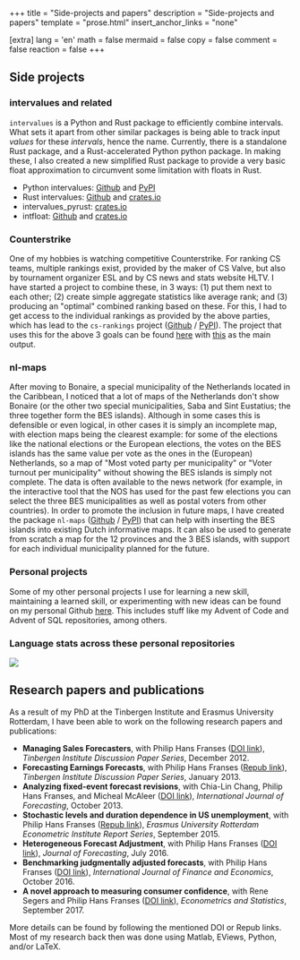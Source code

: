 +++
title = "Side-projects and papers"
description = "Side-projects and papers"
template = "prose.html"
insert_anchor_links = "none"

[extra]
lang = 'en'
math = false
mermaid = false
copy = false
comment = false
reaction = false
+++

## Side projects

### intervalues and related
`intervalues` is a Python and Rust package to efficiently combine intervals. What sets it apart from other similar
packages is being able to track input _values_ for these _intervals_, hence the name. Currently, there is a standalone
Rust package, and a Rust-accelerated Python python package. In making these, I also created a new simplified Rust
package to provide a very basic float approximation to circumvent some limitation with floats in Rust.

  - Python intervalues: [Github](https://github.com/debruijn/intervalues) and [PyPI](https://pypi.org/project/intervalues/)
  - Rust intervalues: [Github](https://github.com/debruijn/intervalues_rust) and [crates.io](https://crates.io/crates/intervalues/)
  - intervalues_pyrust: [crates.io](https://crates.io/crates/intervalues_pyrust)
  - intfloat: [Github](https://github.com/debruijn/intfloat) and [crates.io](https://crates.io/crates/intfloat/)

### Counterstrike
One of my hobbies is watching competitive Counterstrike. For ranking CS teams, multiple rankings exist, provided by
the maker of CS Valve, but also by tournament organizer ESL and by CS news and stats website HLTV. I have started a
project to combine these, in 3 ways: (1) put them next to each other; (2) create simple aggregate statistics like
average rank; and (3) producing an "optimal" combined ranking based on these. For this, I had to get access to the
individual rankings as provided by the above parties, which has lead to the `cs-rankings` project 
([Github](https://github.com/debruijn/cs_rankings) / [PyPI](https://pypi.org/project/cs-rankings/)). The project that
uses this for the above 3 goals can be found [here](https://github.com/debruijn/cs2) with
[this](https://github.com/debruijn/cs2/blob/main/combined_cs2_rankings/optimal_score.md) as the main output.

### nl-maps
After moving to Bonaire, a special municipality of the Netherlands located in the Caribbean, I noticed that a lot of
maps of the Netherlands don't show Bonaire (or the other two special municipalities, Saba and Sint Eustatius; the three
together form the BES islands). Although in some cases this is defensible or even logical, in other cases it is simply
an incomplete map, with election maps being the clearest example: for some of the elections like the national elections
or the European elections, the votes on the BES islands has the same value per vote as the ones in the (European)
Netherlands, so a map of "Most voted party per municipality" or "Voter turnout per municipality" without showing the
BES islands is simply not complete. The data is often available to the news network (for example, in the interactive
tool that the NOS has used for the past few elections you can select the three BES municipalities as well as postal
voters from other countries). In order to promote the inclusion in future maps, I have created the package `nl-maps`
([Github](https://github.com/debruijn/nl_maps) / [PyPI](https://pypi.org/project/nl-maps/)) that can help with inserting
the BES islands into existing Dutch informative maps. It can also be used to generate from scratch a map for the 12 
provinces and the 3 BES islands, with support for each individual municipality planned for the future.

### Personal projects
Some of my other personal projects I use for learning a new skill, maintaining a learned skill, or experimenting with 
new ideas can be found on my personal Github [here](https://github.com/debruijn). This includes stuff like my Advent of
Code and Advent of SQL repositories, among others.

<h3>Language stats across these personal repositories</h3>

<a href="https://github.com/debruijn">
<img align="center" src="https://github-readme-stats.vercel.app/api/top-langs/?username=debruijn&layout=compact&theme=transparent&hide_border=false&&langs_count=10" /></a>



## Research papers and publications
As a result of my PhD at the Tinbergen Institute and Erasmus University Rotterdam, I have been able to work on the
following research papers and publications:
- **Managing Sales Forecasters**, with Philip Hans Franses ([DOI link](10.2139/ssrn.2184281)), _Tinbergen Institute 
  Discussion Paper Series_, December 2012.
- **Forecasting Earnings Forecasts**, with Philip Hans Franses ([Repub link](http://hdl.handle.net/1765/41126)), _Tinbergen 
  Institute Discussion Paper Series_, January 2013.
- **Analyzing fixed-event forecast revisions**, with Chia-Lin Chang, Philip Hans Franses, and Micheal McAleer
  ([DOI link](https://doi.org/10.1016/j.ijforecast.2013.04.002)), _International Journal of Forecasting_, October 2013.
- **Stochastic levels and duration dependence in US unemployment**, with Philip Hans Franses 
  ([Repub link](http://hdl.handle.net/1765/78710)), _Erasmus University Rotterdam Econometric Institute Report Series_, 
  September 2015.
- **Heterogeneous Forecast Adjustment**, with Philip Hans Franses ([DOI link](https://doi.org/10.1002/for.2433)), _Journal
  of Forecasting_, July 2016.
- **Benchmarking judgmentally adjusted forecasts**, with Philip Hans Franses 
  ([DOI link](https://doi.org/10.1002/ijfe.1569)), _International Journal of Finance and Economics_, October 2016.
- **A novel approach to measuring consumer confidence**, with Rene Segers and Philip Hans Franses
  ([DOI link](https://doi.org/10.1016/j.ecosta.2016.11.009)), _Econometrics and Statistics_, September 2017.

More details can be found by following the mentioned DOI or Repub links. Most of my research back then was done using 
Matlab, EViews, Python, and/or LaTeX.